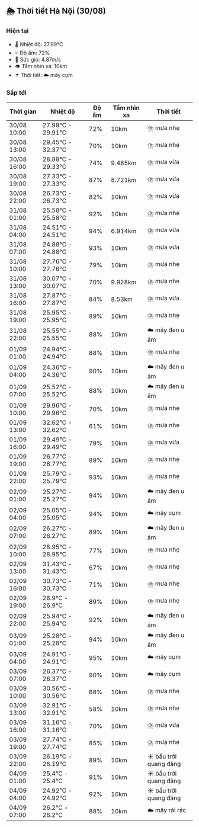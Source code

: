 ## 🌦️ Thời tiết Hà Nội (30/08)

### Hiện tại

- 🌡️ Nhiệt độ: 27.99℃
- 💦 Độ ẩm: 72%
- 💨 Sức gió: 4.87m/s
- 👁️ Tầm nhìn xa: 10km
- ☂️ Thời tiết: ☁️ mây cụm

### Sắp tới

| Thời gian | Nhiệt độ | Độ ẩm | Tầm nhìn xa | Thời tiết |
| --- | --- | --- | --- | --- |
| 30/08 10:00 | 27.99℃ - 29.91℃ | 72% | 10km | ⛈️ mưa nhẹ |
| 30/08 13:00 | 29.45℃ - 32.37℃ | 70% | 10km | ⛈️ mưa nhẹ |
| 30/08 16:00 | 28.88℃ - 29.33℃ | 74% | 9.485km | ⛈️ mưa vừa |
| 30/08 19:00 | 27.33℃ - 27.33℃ | 87% | 8.721km | ⛈️ mưa vừa |
| 30/08 22:00 | 26.73℃ - 26.73℃ | 82% | 10km | ⛈️ mưa vừa |
| 31/08 01:00 | 25.58℃ - 25.58℃ | 92% | 10km | ⛈️ mưa nhẹ |
| 31/08 04:00 | 24.51℃ - 24.51℃ | 94% | 6.914km | ⛈️ mưa vừa |
| 31/08 07:00 | 24.88℃ - 24.88℃ | 93% | 10km | ⛈️ mưa vừa |
| 31/08 10:00 | 27.76℃ - 27.76℃ | 79% | 10km | ⛈️ mưa nhẹ |
| 31/08 13:00 | 30.07℃ - 30.07℃ | 70% | 9.928km | ⛈️ mưa nhẹ |
| 31/08 16:00 | 27.87℃ - 27.87℃ | 84% | 8.53km | ⛈️ mưa vừa |
| 31/08 19:00 | 25.95℃ - 25.95℃ | 89% | 10km | ⛈️ mưa nhẹ |
| 31/08 22:00 | 25.55℃ - 25.55℃ | 88% | 10km | ☁️ mây đen u ám |
| 01/09 01:00 | 24.94℃ - 24.94℃ | 88% | 10km | ⛈️ mưa nhẹ |
| 01/09 04:00 | 24.36℃ - 24.36℃ | 90% | 10km | ☁️ mây đen u ám |
| 01/09 07:00 | 25.52℃ - 25.52℃ | 88% | 10km | ☁️ mây đen u ám |
| 01/09 10:00 | 29.96℃ - 29.96℃ | 70% | 10km | ⛈️ mưa nhẹ |
| 01/09 13:00 | 32.62℃ - 32.62℃ | 61% | 10km | ⛈️ mưa nhẹ |
| 01/09 16:00 | 29.49℃ - 29.49℃ | 79% | 10km | ⛈️ mưa vừa |
| 01/09 19:00 | 26.77℃ - 26.77℃ | 89% | 10km | ⛈️ mưa nhẹ |
| 01/09 22:00 | 25.79℃ - 25.79℃ | 93% | 10km | ⛈️ mưa nhẹ |
| 02/09 01:00 | 25.27℃ - 25.27℃ | 94% | 10km | ☁️ mây đen u ám |
| 02/09 04:00 | 25.05℃ - 25.05℃ | 94% | 10km | ☁️ mây cụm |
| 02/09 07:00 | 26.27℃ - 26.27℃ | 89% | 10km | ☁️ mây đen u ám |
| 02/09 10:00 | 28.95℃ - 28.95℃ | 77% | 10km | ⛈️ mưa nhẹ |
| 02/09 13:00 | 31.43℃ - 31.43℃ | 67% | 10km | ⛈️ mưa nhẹ |
| 02/09 16:00 | 30.73℃ - 30.73℃ | 71% | 10km | ⛈️ mưa nhẹ |
| 02/09 19:00 | 26.9℃ - 26.9℃ | 89% | 10km | ⛈️ mưa nhẹ |
| 02/09 22:00 | 25.94℃ - 25.94℃ | 92% | 10km | ☁️ mây đen u ám |
| 03/09 01:00 | 25.28℃ - 25.28℃ | 94% | 10km | ☁️ mây đen u ám |
| 03/09 04:00 | 24.91℃ - 24.91℃ | 95% | 10km | ☁️ mây cụm |
| 03/09 07:00 | 26.37℃ - 26.37℃ | 90% | 10km | ☁️ mây cụm |
| 03/09 10:00 | 30.56℃ - 30.56℃ | 68% | 10km | ⛈️ mưa nhẹ |
| 03/09 13:00 | 32.91℃ - 32.91℃ | 58% | 10km | ⛈️ mưa nhẹ |
| 03/09 16:00 | 31.16℃ - 31.16℃ | 70% | 10km | ⛈️ mưa vừa |
| 03/09 19:00 | 27.74℃ - 27.74℃ | 85% | 10km | ⛈️ mưa nhẹ |
| 03/09 22:00 | 26.19℃ - 26.19℃ | 89% | 10km | ☀️ bầu trời quang đãng |
| 04/09 01:00 | 25.4℃ - 25.4℃ | 91% | 10km | ☀️ bầu trời quang đãng |
| 04/09 04:00 | 24.92℃ - 24.92℃ | 92% | 10km | ☀️ bầu trời quang đãng |
| 04/09 07:00 | 26.2℃ - 26.2℃ | 88% | 10km | ☁️ mây rải rác |
